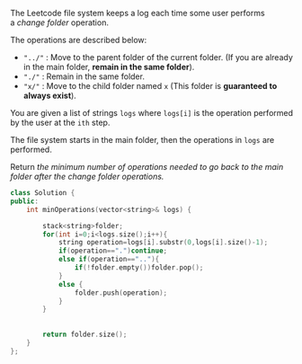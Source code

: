 The Leetcode file system keeps a log each time some user performs a _change folder_ operation.

The operations are described below:

- `"../"` : Move to the parent folder of the current folder. (If you are already in the main folder, **remain in the same folder**).
- `"./"` : Remain in the same folder.
- `"x/"` : Move to the child folder named `x` (This folder is **guaranteed to always exist**).

You are given a list of strings `logs` where `logs[i]` is the operation performed by the user at the `ith` step.

The file system starts in the main folder, then the operations in `logs` are performed.

Return _the minimum number of operations needed to go back to the main folder after the change folder operations._

```cpp
class Solution {
public:
    int minOperations(vector<string>& logs) {

        stack<string>folder;
        for(int i=0;i<logs.size();i++){
            string operation=logs[i].substr(0,logs[i].size()-1);
            if(operation==".")continue;
            else if(operation==".."){
                if(!folder.empty())folder.pop();
            }
            else {
                folder.push(operation);
            }
        }
        
        
        return folder.size();
    }
};
```